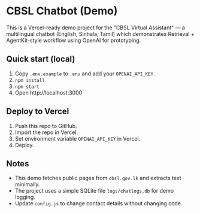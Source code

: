 # CBSL Chatbot (Demo)

This is a Vercel-ready demo project for the "CBSL Virtual Assistant" — a multilingual chatbot (English, Sinhala, Tamil)
which demonstrates Retrieval + AgentKit-style workflow using OpenAI for prototyping.

## Quick start (local)
1. Copy `.env.example` to `.env` and add your `OPENAI_API_KEY`.
2. `npm install`
3. `npm start`
4. Open http://localhost:3000

## Deploy to Vercel
1. Push this repo to GitHub.
2. Import the repo in Vercel.
3. Set environment variable `OPENAI_API_KEY` in Vercel.
4. Deploy.

## Notes
- This demo fetches public pages from `cbsl.gov.lk` and extracts text minimally.
- The project uses a simple SQLite file `logs/chatlogs.db` for demo logging.
- Update `config.js` to change contact details without changing code.
